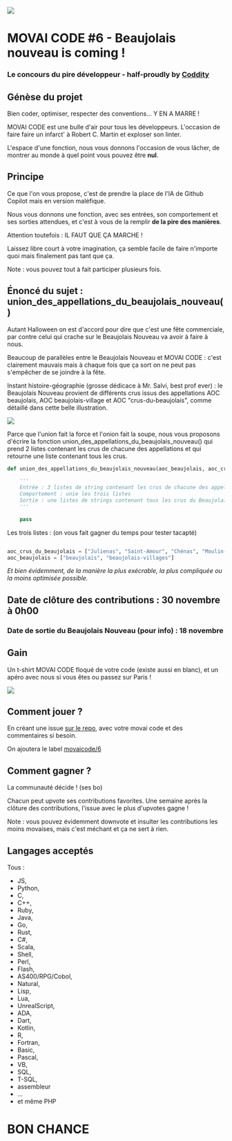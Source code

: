 ![](./movaicode-1121.png)

# MOVAI CODE #6 - Beaujolais nouveau is coming ! 
### Le concours du pire développeur - half-proudly by [Coddity](https://www.coddity.com/)


## Génèse du projet

Bien coder, optimiser, respecter des conventions... Y EN A MARRE ! 

MOVAI CODE est une bulle d'air pour tous les développeurs. L'occasion de faire faire un infarct' à Robert C. Martin et exploser son linter.

L'espace d'une fonction, nous vous donnons l'occasion de vous lâcher, de montrer au monde à quel point vous pouvez être **nul**. 


## Principe

Ce que l'on vous propose, c'est de prendre la place de l'IA de Github Copilot mais en version maléfique.

Nous vous donnons une fonction, avec ses entrées, son comportement et ses sorties attendues, et c'est à vous de la remplir **de la pire des manières**. 

Attention toutefois : IL FAUT QUE ÇA MARCHE !

Laissez libre court à votre imagination, ça semble facile de faire n'importe quoi mais finalement pas tant que ça.

Note : vous pouvez tout à fait participer plusieurs fois.


## Énoncé du sujet : union_des_appellations_du_beaujolais_nouveau()

Autant Halloween on est d'accord pour dire que c'est une fête commerciale, par contre celui qui crache sur le Beaujolais Nouveau va avoir à faire à nous.

Beaucoup de parallèles entre le Beaujolais Nouveau et MOVAI CODE : c'est clairement mauvais mais à chaque fois que ça sort on ne peut pas s'empêcher de se joindre à la fête.

Instant histoire-géographie (grosse dédicace à Mr. Salvi, best prof ever) : le Beaujolais Nouveau provient de différents crus issus des appellations AOC beaujolais, AOC beaujolais-village et AOC "crus-du-beaujolais", comme détaillé dans cette belle illustration.

![](./carte-vignobles-beaujolais.png)

Parce que l'union fait la force et l'onion fait la soupe, nous vous proposons d'écrire la fonction union_des_appellations_du_beaujolais_nouveau() qui prend 2 listes contenant les crus de chacune des appellations et qui retourne une liste contenant tous les crus.

```python
def union_des_appellations_du_beaujolais_nouveau(aoc_beaujolais, aoc_crus_du_beaujolais: list[str]) -> list[str]:

    ''' 
    Entrée : 3 listes de string contenant les crus de chacune des appellations
    Comportement : unie les trois listes
    Sortie : une listes de strings contenant tous les crus du Beaujolais Nouveau
    '''

    pass
```

Les trois listes : (on vous fait gagner du temps pour tester tacapté)

```python

aoc_crus_du_beaujolais = ["Julienas", "Saint-Amour", "Chénas", "Moulin-à-vent", "Fleurie", "Chiroubles", "Morgon", "Régnié", "Côte de Brouilly", "Brouilly"]
aoc_beaujolais = ["beaujolais", "beaujolais-villages"]
```

_Et bien évidemment, de la manière la plus exécrable, la plus compliquée ou la moins optimisée possible._
​

## Date de clôture des contributions : 30 novembre à 0h00
### Date de sortie du Beaujolais Nouveau (pour info) : 18 novembre 


## Gain

Un t-shirt MOVAI CODE floqué de votre code (existe aussi en blanc), et un apéro avec nous si vous êtes ou passez sur Paris !

![](./tshirt-movaicode.png)


## Comment jouer ? 

En créant une issue [sur le repo](https://github.com/CoddityTeam/movaicode/issues), avec votre movai code et des commentaires si besoin.

On ajoutera le label [movaicode/6](https://github.com/CoddityTeam/movaicode/labels/movaicode%2F6)


## Comment gagner ?

La communauté décide ! (ses bo)

Chacun peut upvote ses contributions favorites. Une semaine après la clôture des contributions, l'issue avec le plus d'upvotes gagne ! 

Note : vous pouvez évidemment downvote et insulter les contributions les moins movaises, mais c'est méchant et ça ne sert à rien.


## Langages acceptés

Tous :
 - JS,
 - Python,
 - C,
 - C++,
 - Ruby,
 - Java,
 - Go,
 - Rust,
 - C#,
 - Scala,
 - Shell,
 - Perl,
 - Flash,
 - AS400/RPG/Cobol,
 - Natural,
 - Lisp,
 - Lua,
 - UnrealScript,
 - ADA,
 - Dart,
 - Kotlin,
 - R,
 - Fortran,
 - Basic,
 - Pascal,
 - VB,
 - SQL,
 - T-SQL,
 - assembleur
 - ...
 - et même PHP


# BON CHANCE